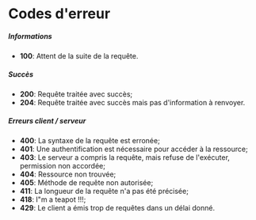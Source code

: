 # Codes d'erreur
##### Informations
* **100**: Attent de la suite de la requête.

##### Succès
* **200**: Requête traitée avec succès;
* **204**: Requête traitée avec succès mais pas d'information à renvoyer.

##### Erreurs client / serveur
* **400**: La syntaxe de la requête est erronée;
* **401**: Une authentification est nécessaire pour accéder à la ressource;
* **403**: Le serveur a compris la requête, mais refuse de l'exécuter, permission non accordée;
* **404**: Ressource non trouvée;
* **405**: Méthode de requête non autorisée;
* **411**: La longueur de la requête n'a pas été précisée;
* **418**: I"m a teapot !!!;
* **429**: Le client a émis trop de requêtes dans un délai donné.
